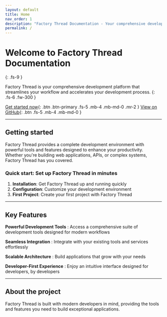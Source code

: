 ```yaml
---
layout: default
title: Home
nav_order: 1
description: "Factory Thread Documentation - Your comprehensive development platform"
permalink: /
---
```


# Welcome to Factory Thread Documentation
{: .fs-9 }

Factory Thread is your comprehensive development platform that streamlines your workflow and accelerates your development process.
{: .fs-6 .fw-300 }

[Get started now](#getting-started){: .btn .btn-primary .fs-5 .mb-4 .mb-md-0 .mr-2 }
[View on GitHub](https://github.com/yourusername/factorythread){: .btn .fs-5 .mb-4 .mb-md-0 }

---

## Getting started

Factory Thread provides a complete development environment with powerful tools and features designed to enhance your productivity. Whether you're building web applications, APIs, or complex systems, Factory Thread has you covered.

### Quick start: Set up Factory Thread in minutes

1. **Installation**: Get Factory Thread up and running quickly
2. **Configuration**: Customize your development environment
3. **First Project**: Create your first project with Factory Thread

---

## Key Features

**Powerful Development Tools**
: Access a comprehensive suite of development tools designed for modern workflows

**Seamless Integration**
: Integrate with your existing tools and services effortlessly

**Scalable Architecture**
: Build applications that grow with your needs

**Developer-First Experience**
: Enjoy an intuitive interface designed for developers, by developers

---

## About the project

Factory Thread is built with modern developers in mind, providing the tools and features you need to build exceptional applications.
